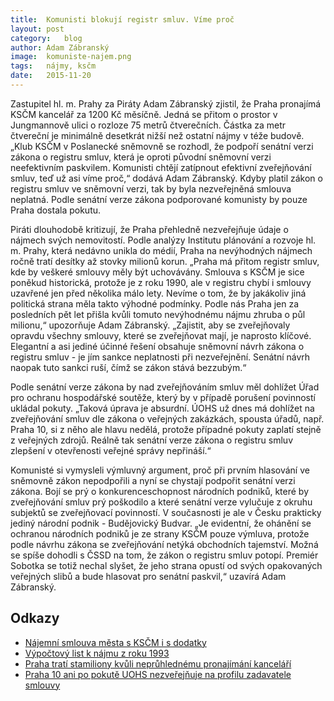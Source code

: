```yaml
---
title:	Komunisti blokují registr smluv. Víme proč
layout:	post
category:	blog
author:	Adam Zábranský
image:	komuniste-najem.png
tags:	nájmy, ksčm
date:	2015-11-20
---
```


Zastupitel hl. m. Prahy za Piráty Adam Zábranský zjistil, že Praha pronajímá KSČM kancelář za 1200 Kč měsíčně. Jedná se přitom o prostor v Jungmannově ulici o rozloze 75 metrů čtverečních. Částka za metr čtvereční je minimálně desetkrát nižší než ostatní nájmy v téže budově. „Klub KSČM v Poslanecké sněmovně se rozhodl, že podpoří senátní verzi zákona o registru smluv, která je oproti původní sněmovní verzi neefektivním paskvilem. Komunisti chtějí zatípnout efektivní zveřejňování smluv, teď už asi víme proč,“ dodává Adam Zábranský. Kdyby platil zákon o registru smluv ve sněmovní verzi, tak by byla nezveřejněná smlouva neplatná. Podle senátní verze zákona podporované komunisty by pouze Praha dostala pokutu.

Piráti dlouhodobě kritizují, že Praha přehledně nezveřejňuje údaje o nájmech svých nemovitostí. Podle analýzy Institutu plánování a rozvoje hl. m. Prahy, která nedávno unikla do médií, Praha na nevýhodných nájmech ročně tratí desítky až stovky milionů korun. „Praha má přitom registr smluv, kde by veškeré smlouvy měly být uchovávány. Smlouva s KSČM je sice poněkud historická, protože je z roku 1990, ale v registru chybí i smlouvy uzavřené jen před několika málo lety. Nevíme o tom, že by jakákoliv jiná politická strana měla takto výhodné podmínky. Podle nás Praha jen za posledních pět let přišla kvůli tomuto nevýhodnému nájmu zhruba o půl milionu,“ upozorňuje Adam Zábranský. „Zajistit, aby se zveřejňovaly opravdu všechny smlouvy, které se zveřejňovat mají, je naprosto klíčové. Elegantní a asi jediné účinné řešení obsahuje sněmovní návrh zákona o registru smluv - je jím sankce neplatnosti při nezveřejnění. Senátní návrh naopak tuto sankci ruší, čímž se zákon stává bezzubým.“

Podle senátní verze zákona by nad zveřejňováním smluv měl dohlížet Úřad pro ochranu hospodářské soutěže, který by v případě porušení povinností ukládal pokuty. „Taková úprava je absurdní. ÚOHS už dnes má dohlížet na zveřejňování smluv dle zákona o veřejných zakázkách, spousta úřadů, např. Praha 10, si z něho ale hlavu nedělá, protože případné pokuty zaplatí stejně z veřejných zdrojů. Reálně tak senátní verze zákona o registru smluv zlepšení v otevřenosti veřejné správy nepřináší.“

Komunisté si vymysleli výmluvný argument, proč při prvním hlasování ve sněmovně zákon nepodpořili a nyní se chystají podpořit senátní verzi zákona. Bojí se prý o konkurenceschopnost národních podniků, které by zveřejňování smluv prý poškodilo a které senátní verze vylučuje z okruhu subjektů se zveřejňovací povinností. V současnosti je ale v Česku prakticky jediný národní podnik - Budějovický Budvar. „Je evidentní, že ohánění se ochranou národních podniků je ze strany KSČM pouze výmluva, protože podle návrhu zákona se zveřejňování netýká obchodních tajemství. Možná se spíše dohodli s ČSSD na tom, že zákon o registru smluv potopí. Premiér Sobotka se totiž nechal slyšet, že jeho strana opustí od svých opakovaných veřejných slibů a bude hlasovat pro senátní paskvil,“ uzavírá Adam Zábranský.

Odkazy
------------------------
- [Nájemní smlouva města s KSČM i s dodatky](https://github.com/pirati-cz/KlubPraha/raw/master/spisy/2015/208-najemni-smlouva-kscm/2-odpoved/smlouva-s-dodatky.pdf)
- [Výpočtový list k nájmu z roku 1993](https://github.com/pirati-cz/KlubPraha/raw/master/spisy/2015/208-najemni-smlouva-kscm/2-odpoved/vypoctovy-list-od-roku-93.pdf)
- [Praha tratí stamiliony kvůli neprůhlednému pronajímání kanceláří](https://praha.pirati.cz/nevyhodne-najmy.html)
- [Praha 10 ani po pokutě UOHS nezveřejňuje na profilu zadavatele smlouvy](http://www.bezkorupce.cz/blog/2014/07/22/praha-10-ani-po-pokute-uohs-nezverejnuje-na-profilu-zadavatele-smlouvy/)


